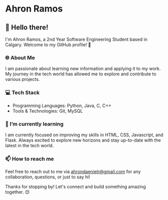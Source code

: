 # Ahron Ramos

## 👋 Hello there!

I'm Ahron Ramos, a 2nd Year Software Engineering Student based in Calgary. Welcome to my GitHub profile! 🚀

### 🌐 About Me

I am passionate about learning new information and applying it to my work. My journey in the tech world has allowed me to explore and contribute to various projects.

### 💻 Tech Stack

- Programming Languages: Python, Java, C, C++
- Tools & Technologies: Git, MySQL

### 🌱 I’m currently learning

I am currently focused on improving my skills in HTML, CSS, Javascript, and Flask. Always excited to explore new horizons and stay up-to-date with the latest in the tech world.

### 📫 How to reach me

Feel free to reach out to me via ahrondaenielr@gmail.com for any collaboration, questions, or just to say hi!

Thanks for stopping by! Let's connect and build something amazing together. 😊
